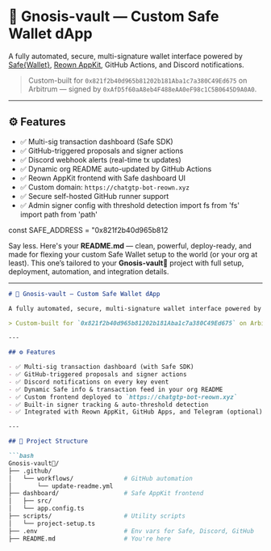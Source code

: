 # 🔐 Gnosis-vault — Custom Safe Wallet dApp

A fully automated, secure, multi-signature wallet interface powered by [Safe{Wallet}](https://safe.global/), [Reown AppKit](https://reown.com/), GitHub Actions, and Discord notifications.

> Custom-built for `0x821f2b40d965b81202b181Aba1c7a380C49Ed675` on Arbitrum — signed by `0xAfD5f60aA8eb4F488eAA0eF98c1C5B0645D9A0A0`.

---

## ⚙️ Features

- ✅ Multi-sig transaction dashboard (Safe SDK)
- ✅ GitHub-triggered proposals and signer actions
- ✅ Discord webhook alerts (real-time tx updates)
- ✅ Dynamic org README auto-updated by GitHub Actions
- ✅ Reown AppKit frontend with Safe dashboard UI
- ✅ Custom domain: `https://chatgtp-bot-reown.xyz`
- ✅ Secure self-hosted GitHub runner support
- ✅ Admin signer config with threshold detection
import fs from 'fs'
import path from 'path'

const SAFE_ADDRESS = "0x821f2b40d965b812

Say less. Here's your **README.md** — clean, powerful, deploy-ready, and made for flexing your custom Safe Wallet setup to the world (or your org at least). This one’s tailored to your **Gnosis-vault🔐** project with full setup, deployment, automation, and integration details.

---

```md
# 🔐 Gnosis-vault — Custom Safe Wallet dApp

A fully automated, secure, multi-signature wallet interface powered by [Safe{Wallet}](https://safe.global/), [Reown AppKit](https://reown.com/), GitHub Actions, and Discord notifications.

> Custom-built for `0x821f2b40d965b81202b181Aba1c7a380C49Ed675` on Arbitrum — signed by `0xAfD5f60aA8eb4F488eAA0eF98c1C5B0645D9A0A0`.

---

## ⚙️ Features

- ✅ Multi-sig transaction dashboard (with Safe SDK)
- ✅ GitHub-triggered proposals and signer actions
- ✅ Discord notifications on every key event
- ✅ Dynamic Safe info & transaction feed in your org README
- ✅ Custom frontend deployed to `https://chatgtp-bot-reown.xyz`
- ✅ Built-in signer tracking & auto-threshold detection
- ✅ Integrated with Reown AppKit, GitHub Apps, and Telegram (optional)

---

## 📁 Project Structure

```bash
Gnosis-vault🔐/
├── .github/
│   └── workflows/              # GitHub automation
│       └── update-readme.yml
├── dashboard/                  # Safe AppKit frontend
│   ├── src/
│   └── app.config.ts
├── scripts/                    # Utility scripts
│   └── project-setup.ts
├── .env                        # Env vars for Safe, Discord, GitHub
├── README.md                   # You're here

